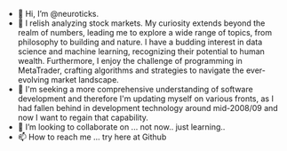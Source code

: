 - 👋 Hi, I’m @neuroticks.
- 👀 I relish analyzing stock markets. My curiosity extends beyond the realm of numbers, leading me to explore a wide range of topics, from philosophy to building and nature. I have a budding interest in data science and machine learning, recognizing their potential to human wealth. Furthermore, I enjoy the challenge of programming in MetaTrader, crafting algorithms and strategies to navigate the ever-evolving market landscape.
- 🌱 I'm seeking a more comprehensive understanding of software development and therefore I'm updating myself on various fronts, as I had fallen behind in development technology around mid-2008/09 and now I want to regain that capability. 
- 💞️ I’m looking to collaborate on ... not now.. just learning..
- 📫 How to reach me ... try here at Github

<!---
neuroticks/neuroticks is a ✨ special ✨ repository because its `README.md` (this file) appears on your GitHub profile.
You can click the Preview link to take a look at your changes.
--->

